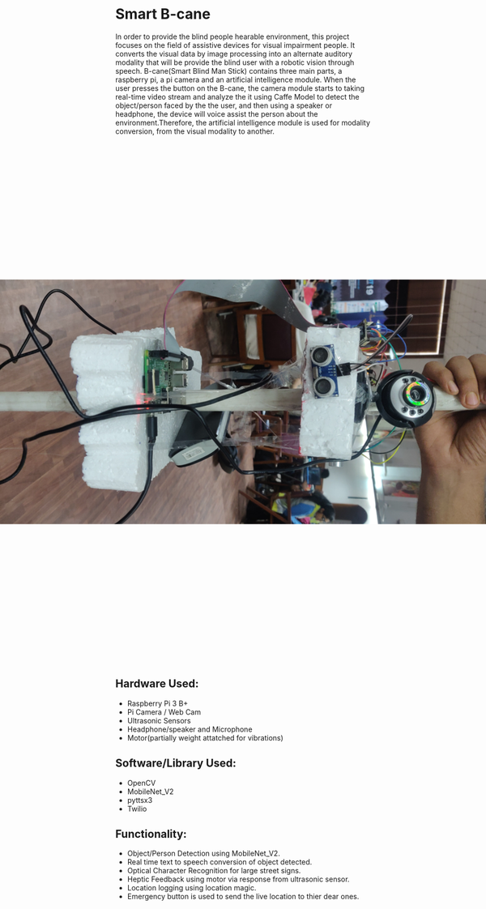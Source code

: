# Smart B-cane
In order to provide the blind people hearable environment, this project focuses on the field of assistive devices for visual impairment people. It converts the visual
data by image processing into an alternate auditory modality that will be provide the blind user with a robotic vision through speech.
B-cane(Smart Blind Man Stick) contains three main parts, a raspberry pi, a pi camera and an artificial intelligence module. When the user presses the button on the B-cane,
the camera module starts to taking real-time video stream and analyze the
it using Caffe Model to detect the object/person faced by the the user, and then using a speaker or headphone, the device will voice assist the person about the environment.Therefore, the artificial intelligence module is used for modality conversion, from the visual modality to another.

<p align="center">
<img src="https://github.com/MadhavShah/Smart-B-cane/blob/master/IMG_20190317_042304.jpeg" style="transform:rotate(90deg)"/>
</p>

## Hardware Used:
   * Raspberry Pi 3 B+
   * Pi Camera / Web Cam
   * Ultrasonic Sensors
   * Headphone/speaker and Microphone
   * Motor(partially weight attatched for vibrations)
   
## Software/Library Used:
   * OpenCV
   * MobileNet_V2
   * pyttsx3
   * Twilio
   
## Functionality:
   * Object/Person Detection using MobileNet_V2.
   * Real time text to speech conversion of object detected.
   * Optical Character Recognition for large street signs.
   * Heptic Feedback using motor via response from ultrasonic sensor.
   * Location logging using location magic.
   * Emergency button is used to send the live location to thier dear ones.
   
